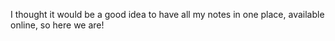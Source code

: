I thought it would be a good idea to have all my notes in one place, available online, so here we are!
